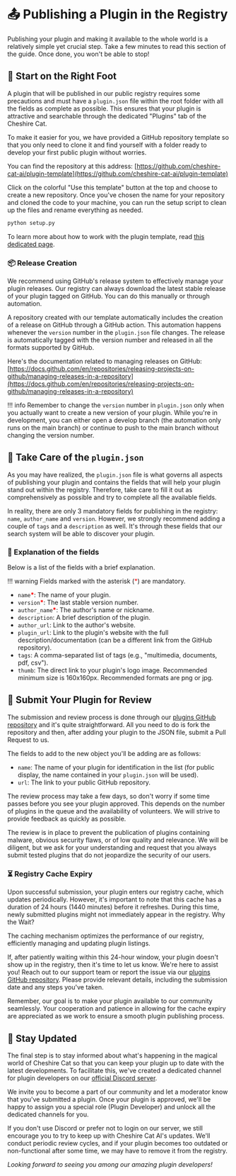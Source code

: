 # &#128228; Publishing a Plugin in the Registry

Publishing your plugin and making it available to the whole world is a relatively simple yet crucial step. Take a few minutes to read this section of the guide. Once done, you won't be able to stop!

## &#128095; Start on the Right Foot

A plugin that will be published in our public registry requires some precautions and must have a `plugin.json` file within the root folder with all the fields as complete as possible. This ensures that your plugin is attractive and searchable through the dedicated "Plugins" tab of the Cheshire Cat.

To make it easier for you, we have provided a GitHub repository template so that you only need to clone it and find yourself with a folder ready to develop your first public plugin without worries.

You can find the repository at this address: [https://github.com/cheshire-cat-ai/plugin-template](https://github.com/cheshire-cat-ai/plugin-template)

Click on the colorful "Use this template" button at the top and choose to create a new repository. Once you've chosen the name for your repository and cloned the code to your machine, you can run the setup script to clean up the files and rename everything as needed.

```bash
python setup.py
```

To learn more about how to work with the plugin template, read [this dedicated page](plugin-from-template.md).

### &#128230; Release Creation

We recommend using GitHub's release system to effectively manage your plugin releases. Our registry can always download the latest stable release of your plugin tagged on GitHub. You can do this manually or through automation.

A repository created with our template automatically includes the creation of a release on GitHub through a GitHub action. This automation happens whenever the `version` number in the `plugin.json` file changes. The release is automatically tagged with the version number and released in all the formats supported by GitHub.

Here's the documentation related to managing releases on GitHub: [https://docs.github.com/en/repositories/releasing-projects-on-github/managing-releases-in-a-repository](https://docs.github.com/en/repositories/releasing-projects-on-github/managing-releases-in-a-repository)

!!! info
 Remember to change the `version` number in `plugin.json` only when you actually want to create a new version of your plugin. While you're in development, you can either open a develop branch (the automation only runs on the main branch) or continue to push to the main branch without changing the version number.

## &#128220; Take Care of the `plugin.json`

As you may have realized, the `plugin.json` file is what governs all aspects of publishing your plugin and contains the fields that will help your plugin stand out within the registry. Therefore, take care to fill it out as comprehensively as possible and try to complete all the available fields.

In reality, there are only 3 mandatory fields for publishing in the registry: `name`, `author_name` and `version`. However, we strongly recommend adding a couple of `tags` and a `description` as well. It's through these fields that our search system will be able to discover your plugin.

### &#128195; Explanation of the fields

Below is a list of the fields with a brief explanation.

!!! warning
 Fields marked with the asterisk (<span style="color:red">*</span>) are mandatory.

- `name`<span style="color:red">**\***</span>: The name of your plugin.
- `version`<span style="color:red">**\***</span>: The last stable version number.
- `author_name`<span style="color:red">**\***</span>: The author's name or nickname.
- `description`: A brief description of the plugin.
- `author_url`: Link to the author's website.
- `plugin_url`: Link to the plugin's website with the full description/documentation (can be a different link from the GitHub repository).
- `tags`: A comma-separated list of tags (e.g., "multimedia, documents, pdf, csv").
- `thumb`: The direct link to your plugin's logo image. Recommended minimum size is 160x160px. Recommended formats are png or jpg.

## &#128064; Submit Your Plugin for Review

The submission and review process is done through our [plugins GitHub repository](https://github.com/cheshire-cat-ai/plugins) and it's quite straightforward. All you need to do is fork the repository and then, after adding your plugin to the JSON file, submit a Pull Request to us.

The fields to add to the new object you'll be adding are as follows:

- `name`: The name of your plugin for identification in the list (for public display, the name contained in your `plugin.json` will be used).
- `url`: The link to your public GitHub repository.

The review process may take a few days, so don't worry if some time passes before you see your plugin approved. This depends on the number of plugins in the queue and the availability of volunteers. We will strive to provide feedback as quickly as possible.

The review is in place to prevent the publication of plugins containing malware, obvious security flaws, or of low quality and relevance. We will be diligent, but we ask for your understanding and request that you always submit tested plugins that do not jeopardize the security of our users.

### &#9203; Registry Cache Expiry

Upon successful submission, your plugin enters our registry cache, which updates periodically. However, it's important to note that this cache has a duration of 24 hours (1440 minutes) before it refreshes. During this time, newly submitted plugins might not immediately appear in the registry.
Why the Wait?

The caching mechanism optimizes the performance of our registry, efficiently managing and updating plugin listings.

If, after patiently waiting within this 24-hour window, your plugin doesn't show up in the registry, then it's time to let us know. We're here to assist you! Reach out to our support team or report the issue via our [plugins GitHub repository](https://github.com/cheshire-cat-ai/plugins/issues). Please provide relevant details, including the submission date and any steps you've taken.

Remember, our goal is to make your plugin available to our community seamlessly. Your cooperation and patience in allowing for the cache expiry are appreciated as we work to ensure a smooth plugin publishing process.

## &#128276; Stay Updated

The final step is to stay informed about what's happening in the magical world of Cheshire Cat so that you can keep your plugin up to date with the latest developments. To facilitate this, we've created a dedicated channel for plugin developers on our [official Discord server](https://discord.com/invite/bHX5sNFCYU).

We invite you to become a part of our community and let a moderator know that you've submitted a plugin. Once your plugin is approved, we'll be happy to assign you a special role (Plugin Developer) and unlock all the dedicated channels for you.

If you don't use Discord or prefer not to login on our server, we still encourage you to try to keep up with Cheshire Cat AI's updates. We'll conduct periodic review cycles, and if your plugin becomes too outdated or non-functional after some time, we may have to remove it from the registry.

*Looking forward to seeing you among our amazing plugin developers!*
